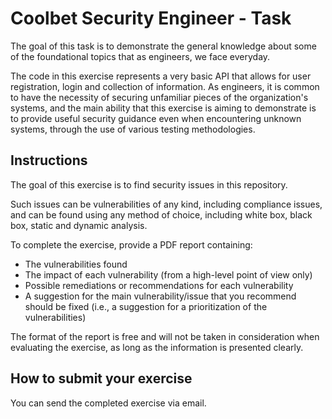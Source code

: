 # Coolbet Security Engineer - Task

The goal of this task is to demonstrate the general knowledge about some of the foundational topics that as engineers, we face everyday. 

The code in this exercise represents a very basic API that allows for user registration, login and collection of information. As engineers, it is common to have the necessity of securing unfamiliar pieces of the organization's systems, and the main ability that this exercise is aiming to demonstrate is to provide useful security guidance even when encountering unknown systems, through the use of various testing methodologies.

## Instructions

The goal of this exercise is to find security issues in this repository.

Such issues can be vulnerabilities of any kind, including compliance issues, and can be found using any method of choice, including white box, black box, static and dynamic analysis. 

To complete the exercise, provide a PDF report containing:

* The vulnerabilities found
* The impact of each vulnerability (from a high-level point of view only)
* Possible remediations or recommendations for each vulnerability
* A suggestion for the main vulnerability/issue that you recommend should be fixed (i.e., a suggestion for a prioritization of the vulnerabilities)

The format of the report is free and will not be taken in consideration when evaluating the exercise, as long as the information is presented clearly.

## How to submit your exercise

You can send the completed exercise via email.
